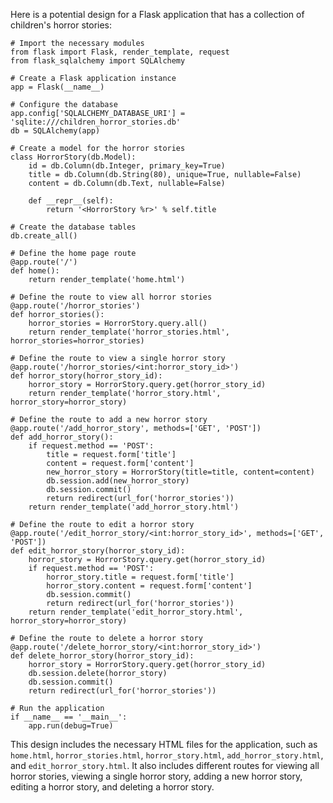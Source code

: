  Here is a potential design for a Flask application that has a collection of children's horror stories:

```
# Import the necessary modules
from flask import Flask, render_template, request
from flask_sqlalchemy import SQLAlchemy

# Create a Flask application instance
app = Flask(__name__)

# Configure the database
app.config['SQLALCHEMY_DATABASE_URI'] = 'sqlite:///children_horror_stories.db'
db = SQLAlchemy(app)

# Create a model for the horror stories
class HorrorStory(db.Model):
    id = db.Column(db.Integer, primary_key=True)
    title = db.Column(db.String(80), unique=True, nullable=False)
    content = db.Column(db.Text, nullable=False)

    def __repr__(self):
        return '<HorrorStory %r>' % self.title

# Create the database tables
db.create_all()

# Define the home page route
@app.route('/')
def home():
    return render_template('home.html')

# Define the route to view all horror stories
@app.route('/horror_stories')
def horror_stories():
    horror_stories = HorrorStory.query.all()
    return render_template('horror_stories.html', horror_stories=horror_stories)

# Define the route to view a single horror story
@app.route('/horror_stories/<int:horror_story_id>')
def horror_story(horror_story_id):
    horror_story = HorrorStory.query.get(horror_story_id)
    return render_template('horror_story.html', horror_story=horror_story)

# Define the route to add a new horror story
@app.route('/add_horror_story', methods=['GET', 'POST'])
def add_horror_story():
    if request.method == 'POST':
        title = request.form['title']
        content = request.form['content']
        new_horror_story = HorrorStory(title=title, content=content)
        db.session.add(new_horror_story)
        db.session.commit()
        return redirect(url_for('horror_stories'))
    return render_template('add_horror_story.html')

# Define the route to edit a horror story
@app.route('/edit_horror_story/<int:horror_story_id>', methods=['GET', 'POST'])
def edit_horror_story(horror_story_id):
    horror_story = HorrorStory.query.get(horror_story_id)
    if request.method == 'POST':
        horror_story.title = request.form['title']
        horror_story.content = request.form['content']
        db.session.commit()
        return redirect(url_for('horror_stories'))
    return render_template('edit_horror_story.html', horror_story=horror_story)

# Define the route to delete a horror story
@app.route('/delete_horror_story/<int:horror_story_id>')
def delete_horror_story(horror_story_id):
    horror_story = HorrorStory.query.get(horror_story_id)
    db.session.delete(horror_story)
    db.session.commit()
    return redirect(url_for('horror_stories'))

# Run the application
if __name__ == '__main__':
    app.run(debug=True)
```

This design includes the necessary HTML files for the application, such as `home.html`, `horror_stories.html`, `horror_story.html`, `add_horror_story.html`, and `edit_horror_story.html`. It also includes different routes for viewing all horror stories, viewing a single horror story, adding a new horror story, editing a horror story, and deleting a horror story.